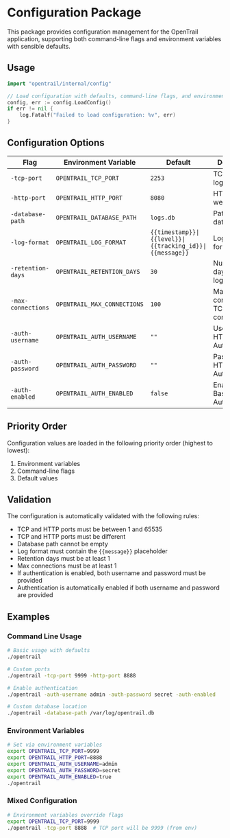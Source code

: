 # Configuration Package

This package provides configuration management for the OpenTrail application, supporting both command-line flags and environment variables with sensible defaults.

## Usage

```go
import "opentrail/internal/config"

// Load configuration with defaults, command-line flags, and environment variables
config, err := config.LoadConfig()
if err != nil {
    log.Fatalf("Failed to load configuration: %v", err)
}
```

## Configuration Options

| Flag | Environment Variable | Default | Description |
|------|---------------------|---------|-------------|
| `-tcp-port` | `OPENTRAIL_TCP_PORT` | `2253` | TCP port for log ingestion |
| `-http-port` | `OPENTRAIL_HTTP_PORT` | `8080` | HTTP port for web interface |
| `-database-path` | `OPENTRAIL_DATABASE_PATH` | `logs.db` | Path to SQLite database file |
| `-log-format` | `OPENTRAIL_LOG_FORMAT` | `{{timestamp}}\|{{level}}\|{{tracking_id}}\|{{message}}` | Log parsing format |
| `-retention-days` | `OPENTRAIL_RETENTION_DAYS` | `30` | Number of days to retain logs |
| `-max-connections` | `OPENTRAIL_MAX_CONNECTIONS` | `100` | Maximum concurrent TCP connections |
| `-auth-username` | `OPENTRAIL_AUTH_USERNAME` | `""` | Username for HTTP Basic Auth |
| `-auth-password` | `OPENTRAIL_AUTH_PASSWORD` | `""` | Password for HTTP Basic Auth |
| `-auth-enabled` | `OPENTRAIL_AUTH_ENABLED` | `false` | Enable HTTP Basic Authentication |

## Priority Order

Configuration values are loaded in the following priority order (highest to lowest):

1. Environment variables
2. Command-line flags
3. Default values

## Validation

The configuration is automatically validated with the following rules:

- TCP and HTTP ports must be between 1 and 65535
- TCP and HTTP ports must be different
- Database path cannot be empty
- Log format must contain the `{{message}}` placeholder
- Retention days must be at least 1
- Max connections must be at least 1
- If authentication is enabled, both username and password must be provided
- Authentication is automatically enabled if both username and password are provided

## Examples

### Command Line Usage

```bash
# Basic usage with defaults
./opentrail

# Custom ports
./opentrail -tcp-port 9999 -http-port 8888

# Enable authentication
./opentrail -auth-username admin -auth-password secret -auth-enabled

# Custom database location
./opentrail -database-path /var/log/opentrail.db
```

### Environment Variables

```bash
# Set via environment variables
export OPENTRAIL_TCP_PORT=9999
export OPENTRAIL_HTTP_PORT=8888
export OPENTRAIL_AUTH_USERNAME=admin
export OPENTRAIL_AUTH_PASSWORD=secret
export OPENTRAIL_AUTH_ENABLED=true
./opentrail
```

### Mixed Configuration

```bash
# Environment variables override flags
export OPENTRAIL_TCP_PORT=9999
./opentrail -tcp-port 8888  # TCP port will be 9999 (from env)
```